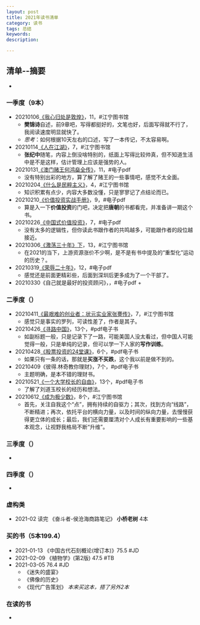 ```yaml
---
layout: post   
title: 2021年读书清单    
category: 读书    
tags: 总结    
keywords:      
description:

---
```


## 清单--摘要

+ 

### 一季度（9本）

+ 20210106[《我心归处是敦煌》](https://www.jianshu.com/p/d1d25d54ba14)，11，#江宁图书馆
  + **樊锦诗**自述，前9章吧，写得都挺好的，文笔也好，后面写得就不行了，我阅读速度明显就快了。
  + *思考*：如何根据10天左右的口述，写了一本传记，不太容易啊。
+ 20210114[《人在江湖》](https://www.jianshu.com/p/7dd22ff629ec)，7，#江宁图书馆
  + **张纪中**随笔，内容上倒没啥特别的，纸面上写得比较帅真，但不知道生活中是不是这样，估计管理上应该是强势的人。
+ 20210131[《澳门赌王何鸿燊全传》](https://www.jianshu.com/p/2913144b2e1e)，11，#电子pdf
  + 没有特别出彩的地方，算了解了赌王的一些事情吧，感觉不太全面。
+ 20210204[《什么是民粹主义》](https://www.jianshu.com/p/524d9649fd6b)，4，#江宁图书馆
  + 知识积累有点少，内容大多数没懂，只是寥寥记了点结论而已。
+ 20210210[《价值投资实战手册》](https://www.jianshu.com/p/a0118801ccf5)，9，#电子pdf
  + 算是入一下**价值投资**的门吧，决定把**唐朝**的书都看完，并准备讲一期这个书。
+ 20210226[《中国式价值投资》](https://www.jianshu.com/p/9859b1123a21)，7，#电子pdf
  + 没有太多的逻辑性，但你读此书跟作者的共鸣越多，可能跟作者的段位越接近。
+ 20210306[《激荡三十年》下](https://www.jianshu.com/p/c1309c2f9058)，13，#江宁图书馆
  + 在2021的当下，上游资源涨价不少啊，是不是有书中提及的“重型化”运动的历史？。
+ 20210319[《荣辱二十年》](https://www.jianshu.com/p/521aa003b966)，12，#电子pdf
  + 感觉还是前面更精彩些，后面到深圳后更多成为了一个干部了。
+ 20210330《自己就是最好的投资顾问》，，#电子pdf
  + 

### 二季度（）

+ 20210411[《最艰难的创业者：状元实业家张謇传》](https://www.jianshu.com/p/ca44a8358b08)，7，#江宁图书馆
  + 感觉只是事实的罗列，可读性差了，作者是其子。
+ 20210426[《寻路中国》](https://www.jianshu.com/p/451a97d36846)，13个，#pdf电子书
  + 如副标题一般，只是记录下了一路，可能美国人没太看过，但中国人可能觉得一般，只是单纯的记录，但可以学一下人家的**写作训练**。
+ 20210428[《股票投资的24堂课》](https://www.jianshu.com/p/5889a549fe4a)，6个，#pdf电子书
  + 如果只有一条的话，那就是**买涨不买跌**，这个我以前是做不到的。
+ 20210409《彼得.林奇教你理财》，7个，#pdf电子书
  + 主题明确，是本不错的理财书。
+ 20210521[《一个大学校长的自由》](https://www.jianshu.com/p/ec52b33a9d77)，13个，#pdf电子书
  + 了解了刘道玉校长的经历和想法。
+ 20210612[《成为极少数》](https://www.jianshu.com/p/00d2aa40b33f)，8个，#江宁图书馆
  + 首先，关注自我这个“点”，拥有持续的自驱力；其次，找到方向“线路”，不断精进；再次，依托平台的横向力量，以及时间的纵向力量，去慢慢获得更立体的成长；最后，我们还需要厘清对个人成长有重要影响的一些基本观念，让视野我格局不断“升维”。

### 三季度（）

+ 

### 四季度（）

+ 

### 虚构类

+ 2021-02 读完 《奋斗者-侯沧海商路笔记》 **小桥老树** 4本

### 买的书（5本199.4）

+ 2021-01-13 《中国古代石刻概论(增订本)》75.5   #JD
+ 2021-02-09 《植物学》(第2版)   47.5  #TB
+ 2021-03-05    76.4     #JD
  + 《迷失的盛宴》
  + 《佛像的历史》
  + 《现代广告策划》 *本来买这本，搭了另外2本*

### 在读的书

+ 